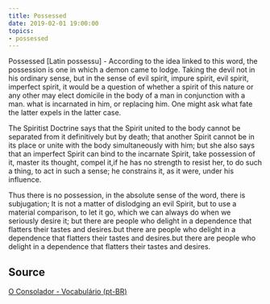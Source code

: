 ```yaml
---
title: Possessed
date: 2019-02-01 19:00:00
topics:
- possessed
---
```


Possessed [Latin possessu] - According to the idea linked to this word, the
possession is one in which a demon came to lodge. Taking the devil not in his
ordinary sense, but in the sense of evil spirit, impure spirit, evil spirit,
imperfect spirit, it would be a question of whether a spirit of this nature or
any other may elect domicile in the body of a man in conjunction with a man.
what is incarnated in him, or replacing him. One might ask what fate the latter
expels in the latter case. 

The Spiritist Doctrine says that the Spirit united to the body cannot be
separated from it definitively but by death; that another Spirit cannot be in
its place or unite with the body simultaneously with him; but she also says
that an imperfect Spirit can bind to the incarnate Spirit, take possession of
it, master its thought, compel it,if he has no strength to resist her, to do
such a thing, to act in such a sense; he constrains it, as it were, under his
influence. 

Thus there is no possession, in the absolute sense of the word, there is
subjugation; It is not a matter of dislodging an evil Spirit, but to use a
material comparison, to let it go, which we can always do when we seriously
desire it; but there are people who delight in a dependence that flatters their
tastes and desires.but there are people who delight in a dependence that
flatters their tastes and desires.but there are people who delight in a
dependence that flatters their tastes and desires.


## Source
[O Consolador - Vocabulário (pt-BR)](http://www.oconsolador.com.br/linkfixo/vocabulario/principal.html)
